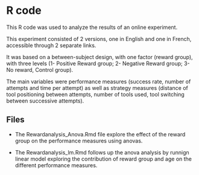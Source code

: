 # R code

This R code was used to analyze the results of an online experiment.

This experiment consisted of 2 versions, one in English and one in French, accessible through 2 separate links.

It was based on a between-subject design, with one factor (reward group), with three levels (1- Positive Reward group; 2- Negative Reward group; 3- No reward, Control group).

The main variables were performance measures (success rate, number of attempts and time per attempt) as well as strategy measures (distance of tool positioning between attempts, number of tools used, tool switching between successive attempts).


## Files
- The Rewardanalysis_Anova.Rmd file explore the effect of the reward group on the performance measures using anovas.

- The Rewardanalysis_lm.Rmd follows up the anova analysis by runnign linear model exploring the contribution of reward group and age on the different performance measures.

